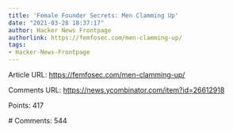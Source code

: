 ```yaml
---
title: 'Female Founder Secrets: Men Clamming Up'
date: "2021-03-28 18:37:17"
author: Hacker News Frontpage
authorlink: https://femfosec.com/men-clamming-up/
tags:
- Hacker-News-Frontpage
---
```


<p>Article URL: <a href="https://femfosec.com/men-clamming-up/">https://femfosec.com/men-clamming-up/</a></p>
<p>Comments URL: <a href="https://news.ycombinator.com/item?id=26612918">https://news.ycombinator.com/item?id=26612918</a></p>
<p>Points: 417</p>
<p># Comments: 544</p>
